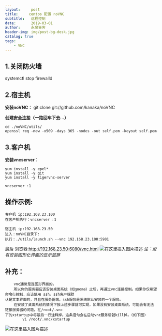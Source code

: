 ```yaml
---
layout:     post
title:     centos 配置 noVNC
subtitle:   远程控制
date:       2019-03-01
author:     永泉狂客
header-img: img/post-bg-desk.jpg
catalog: true
tags:
    - VNC
---
```


## 1.关闭防火墙

systemctl stop firewalld

## 2.宿主机

**安装noVNC：**
git clone git://github.com/kanaka/noVNC

**创建安全连接（一路回车下去...）**
```
cd ./noVNC/utils/
openssl req -new -x509 -days 365 -nodes -out self.pem -keyout self.pem
```
## 3.客户机

**安装vncserver：**
```
yum install -y epel*
yum install -y git
yum install -y tigervnc-server

vncserver :1
```
## 操作示例:
```
客户机 ip:192.168.23.100
在客户机执行：vncserver :1

宿主机 ip:192.168.23.50
进入：noVNC目录下:
执行：./utils/launch.sh --vnc 192.168.23.100:5901
```
最后 浏览器:http://192.168.23.50:6080/vnc.html
![在这里插入图片描述](https://s2.ax1x.com/2019/03/25/AtyxzT.png)
*注：没有安装图形化界面的显示蓝屏*

## 补充：
```
    vnc通常是连图形界面的。
    所以你的服务器应该安装桌面系统（如gnome）之后，再通过vnc连接控制。如果你仅希望命令行控制，应该使用 ssh。ssh客户端默
认是文本界面的，并且在服务器端，ssh服务是系统默认安装的一个服务。
    在安装了桌面系统的情况下按上述步骤就可实现，如果没有安装桌面系统，可能会有无法链接服务器的问题，在/root/.vnc
下的xstartup中将最后一行注释掉，这条语句会在启动vnc服务后就kill掉。(如下图)
        vi /root/.vnc/xstartup
```
![在这里插入图片描述](https://s2.ax1x.com/2019/03/25/AtyvWV.gif)
